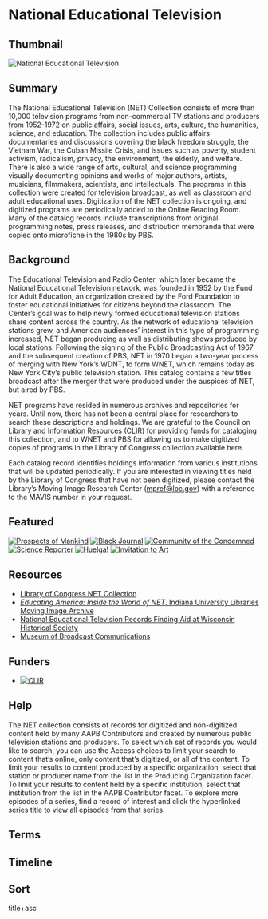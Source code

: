 # National Educational Television

## Thumbnail 

![National Educational Television](https://s3.amazonaws.com/americanarchive.org/special-collections/net_catalog.jpg "National Educational Television Logo")

## Summary

The National Educational Television (NET) Collection consists of more than 10,000 television programs from non-commercial TV stations and producers from 1952-1972 on public affairs, social issues, arts, culture, the humanities, science, and education. The collection includes public affairs documentaries and discussions covering the black freedom struggle, the Vietnam War, the Cuban Missile Crisis, and issues such as poverty, student activism, radicalism, privacy, the environment, the elderly, and welfare. There is also a wide range of arts, cultural, and science programming visually documenting opinions and works of major authors, artists, musicians, filmmakers, scientists, and intellectuals. The programs in this collection were created for television broadcast, as well as classroom and adult educational uses. Digitization of the NET collection is ongoing, and digitized programs are periodically added to the Online Reading Room. Many of the catalog records include transcriptions from original programming notes, press releases, and distribution memoranda that were copied onto microfiche in the 1980s by PBS.


## Background

The Educational Television and Radio Center, which later became the National Educational Television network, was founded in 1952 by the Fund for Adult Education, an organization created by the Ford Foundation to foster educational initiatives for citizens beyond the classroom. The Center’s goal was to help newly formed educational television stations share content across the country. As the network of educational television stations grew, and American audiences’ interest in this type of programming increased, NET began producing as well as distributing shows produced by local stations. Following the signing of the Public Broadcasting Act of 1967 and the subsequent creation of PBS, NET in 1970 began a two-year process of merging with New York’s WDNT, to form WNET, which remains today as New York City’s public television station. This catalog contains a few titles broadcast after the merger that were produced under the auspices of NET, but aired by PBS.

NET programs have resided in numerous archives and repositories for years. Until now, there has not been a central place for researchers to search these descriptions and holdings. We are grateful to the Council on Library and Information Resources (CLIR) for providing funds for cataloging this collection, and to WNET and PBS for allowing us to make digitized copies of programs in the Library of Congress collection available here.

Each catalog record identifies holdings information from various institutions that will be updated periodically. If you are interested in viewing titles held by the Library of Congress that have not been digitized, please contact the Library’s Moving Image Research Center (mpref@loc.gov) with a reference to the MAVIS number in your request.


## Featured

[![Prospects of Mankind](https://s3.amazonaws.com/americanarchive.org/special-collections/cpb-aacip_15-51vdnr5h.jpg)](/catalog/cpb-aacip_15-51vdnr5h)
[![Black Journal](https://s3.amazonaws.com/americanarchive.org/special-collections/cpb-aacip_62-5m6251fv96.jpg)](/catalog/cpb-aacip_62-5m6251fv96)
[![Community of the Condemned](https://s3.amazonaws.com/americanarchive.org/special-collections/cpb-aacip_512-gx44q7rq23_1.jpg)](/catalog/cpb-aacip-512-gx44q7rq23)
[![Science Reporter](https://s3.amazonaws.com/americanarchive.org/special-collections/cpb-aacip_15-30prrfdx.jpg)](/catalog/cpb-aacip_15-30prrfdx)
[![Huelga!](https://s3.amazonaws.com/americanarchive.org/special-collections/cpb-aacip_504-696zw19w66_1.jpg)](/catalog/cpb-aacip_504-696zw19w66)
[![Invitation to Art](https://s3.amazonaws.com/americanarchive.org/special-collections/cpb-aacip_15-542j678z5j.jpg)](/catalog/cpb-aacip_15-542j678z5j)

## Resources

- [Library of Congress NET Collection](https://www.loc.gov/rr/mopic/tvcoll.html)
- [*Educating America: Inside the World of NET*, Indiana University Libraries Moving Image Archive](https://libraries.indiana.edu/moving-image-archive)
- [National Educational Television Records Finding Aid at Wisconsin Historical Society](http://digicoll.library.wisc.edu/cgi/f/findaid/findaid-idx?c=wiarchives;cc=wiarchives;q1=Carnegie%20Commission;rgn=main;view=text;didno=uw-whs-us0066af)
- [Museum of Broadcast Communications](https://www.museum.tv/)

## Funders 

- [![CLIR](https://s3.amazonaws.com/americanarchive.org/org-logos/clir_logo.png "CLIR Logo")](https://www.clir.org/)

## Help

The NET collection consists of records for digitized and non-digitized content held by many AAPB Contributors and created by numerous public television stations and producers. To select which set of records you would like to search, you can use the Access choices to limit your search to content that’s online, only content that’s digitized, or all of the content. To limit your results to content produced by a specific organization, select that station or producer name from the list in the Producing Organization facet. To limit your results to content held by a specific institution, select that institution from the list in the AAPB Contributor facet. To explore more episodes of a series, find a record of interest and click the hyperlinked series title to view all episodes from that series.

## Terms


## Timeline 


## Sort

title+asc

